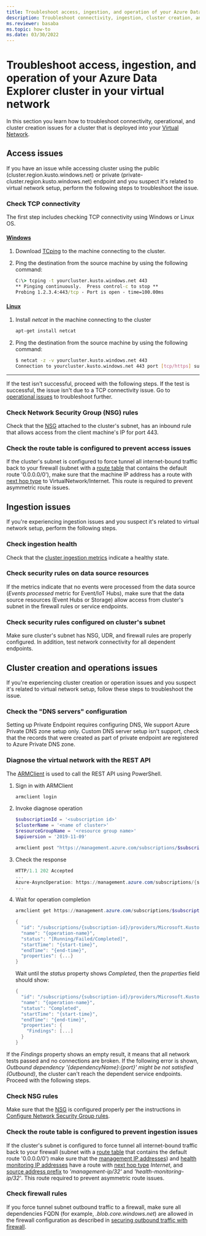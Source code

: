 ```yaml
---
title: Troubleshoot access, ingestion, and operation of your Azure Data Explorer cluster in your virtual network
description: Troubleshoot connectivity, ingestion, cluster creation, and operation of your Azure Data Explorer cluster in your virtual network
ms.reviewer: basaba
ms.topic: how-to
ms.date: 03/30/2022
---
```


# Troubleshoot access, ingestion, and operation of your Azure Data Explorer cluster in your virtual network

In this section you learn how to troubleshoot connectivity, operational, and cluster creation issues for a cluster that is deployed into your [Virtual Network](/azure/virtual-network/virtual-networks-overview).

## Access issues

If you have an issue while accessing cluster using the public (cluster.region.kusto.windows.net) or private (private-cluster.region.kusto.windows.net) endpoint and you suspect it's related to virtual network setup, perform the following steps to troubleshoot the issue.

### Check TCP connectivity

The first step includes checking TCP connectivity using Windows or Linux OS.

#### [Windows](#tab/windows)

1. Download [TCping](https://www.elifulkerson.com/projects/tcping.php) to the machine connecting to the cluster.
1. Ping the destination from the source machine by using the following command:

    ```cmd
    C:\> tcping -t yourcluster.kusto.windows.net 443
    ** Pinging continuously.  Press control-c to stop **
    Probing 1.2.3.4:443/tcp - Port is open - time=100.00ms
    ```

#### [Linux](#tab/linux)

1. Install *netcat* in the machine connecting to the cluster

    ```bash
    apt-get install netcat
    ```

1. Ping the destination from the source machine by using the following command:

    ```bash
    $ netcat -z -v yourcluster.kusto.windows.net 443
    Connection to yourcluster.kusto.windows.net 443 port [tcp/https] succeeded!
    ```

---

If the test isn't successful, proceed with the following steps. If the test is successful, the issue isn't due to a TCP connectivity issue. Go to [operational issues](#cluster-creation-and-operations-issues) to troubleshoot further.

### Check Network Security Group (NSG) rules

Check that the [NSG](/azure/virtual-network/security-overview) attached to the cluster's subnet, has an inbound rule that allows access from the client machine's IP for port 443.

### Check the route table is configured to prevent access issues

If the cluster's subnet is configured to force tunnel all internet-bound traffic back to your firewall (subnet with a [route table](/azure/virtual-network/virtual-networks-udr-overview) that contains the default route '0.0.0.0/0'), make sure that the machine IP address has a route with [next hop type](/azure/virtual-network/virtual-networks-udr-overview) to VirtualNetwork/Internet. This route is required to prevent asymmetric route issues.

## Ingestion issues

If you're experiencing ingestion issues and you suspect it's related to virtual network setup, perform the following steps.

### Check ingestion health

Check that the [cluster ingestion metrics](using-metrics.md#ingestion-metrics) indicate a healthy state.

### Check security rules on data source resources

If the metrics indicate that no events were processed from the data source (*Events processed* metric for Event/IoT Hubs), make sure that the data source resources (Event Hubs or Storage) allow access from cluster's subnet in the firewall rules or service endpoints.

### Check security rules configured on cluster's subnet

Make sure cluster's subnet has NSG, UDR, and firewall rules are properly configured. In addition, test network connectivity for all dependent endpoints.

## Cluster creation and operations issues

If you're experiencing cluster creation or operation issues and you suspect it's related to virtual network setup, follow these steps to troubleshoot the issue.

### Check the "DNS servers" configuration

Setting up Private Endpoint requires configuring DNS, We support Azure Private DNS zone setup only. Custom DNS server setup isn't support, check that the records that were created as part of private endpoint are registered to Azure Private DNS zone.

### Diagnose the virtual network with the REST API

The [ARMClient](https://chocolatey.org/packages/ARMClient) is used to call the REST API using PowerShell.

1. Sign in with ARMClient

    ```powerShell
    armclient login
    ```

1. Invoke diagnose operation

    ```powershell
    $subscriptionId = '<subscription id>'
    $clusterName = '<name of cluster>'
    $resourceGroupName = '<resource group name>'
    $apiversion = '2019-11-09'

    armclient post "https://management.azure.com/subscriptions/$subscriptionId/resourceGroups/$resourceGroupName/providers/Microsoft.Kusto/clusters/$clusterName/diagnoseVirtualNetwork?api-version=$apiversion" - verbose
    ```

1. Check the response

    ```powershell
    HTTP/1.1 202 Accepted
    ...
    Azure-AsyncOperation: https://management.azure.com/subscriptions/{subscription-id}/providers/Microsoft.Kusto/locations/{location}/operationResults/{operation-id}?api-version=2019-11-09
    ...
    ```

1. Wait for operation completion

    ```powershell
    armclient get https://management.azure.com/subscriptions/$subscriptionId/providers/Microsoft.Kusto/locations/{location}/operationResults/{operation-id}?api-version=2019-11-09

    {
      "id": "/subscriptions/{subscription-id}/providers/Microsoft.Kusto/locations/{location}/operationresults/{operation-id}",
      "name": "{operation-name}",
      "status": "[Running/Failed/Completed]",
      "startTime": "{start-time}",
      "endTime": "{end-time}",
      "properties": {...}
    }
    ```

   Wait until the *status* property shows *Completed*, then the *properties* field should show:

    ```powershell
    {
      "id": "/subscriptions/{subscription-id}/providers/Microsoft.Kusto/locations/{location}/operationresults/{operation-id}",
      "name": "{operation-name}",
      "status": "Completed",
      "startTime": "{start-time}",
      "endTime": "{end-time}",
      "properties": {
        "Findings": [...]
      }
    }
    ```

If the *Findings* property shows an empty result, it means that all network tests passed and no connections are broken. If the following error is shown, *Outbound dependency '{dependencyName}:{port}' might be not satisfied (Outbound)*, the cluster can't reach the dependent service endpoints. Proceed with the following steps.

### Check NSG rules

Make sure that the [NSG](/azure/virtual-network/security-overview) is configured properly per the instructions in [Configure Network Security Group rules](vnet-deployment.md#configure-network-security-group-rules).

### Check the route table is configured to prevent ingestion issues

If the cluster's subnet is configured to force tunnel all internet-bound traffic back to your firewall (subnet with a [route table](/azure/virtual-network/virtual-networks-udr-overview) that contains the default route '0.0.0.0/0') make sure that the [management IP addresses](vnet-deployment.md#azure-data-explorer-management-ip-addresses)) and [health monitoring IP addresses](vnet-deployment.md#health-monitoring-addresses) have a route with [next hop type](/azure/virtual-network/virtual-networks-udr-overview##next-hop-types-across-azure-tools) *Internet*, and [source address prefix](/azure/virtual-network/virtual-networks-udr-overview#how-azure-selects-a-route) to *'management-ip/32'* and *'health-monitoring-ip/32'*. This route required to prevent asymmetric route issues.

### Check firewall rules

If you force tunnel subnet outbound traffic to a firewall, make sure all dependencies FQDN (for example, *.blob.core.windows.net*) are allowed in the firewall configuration as described in [securing outbound traffic with firewall](vnet-deployment.md#securing-outbound-traffic-with-a-firewall).
